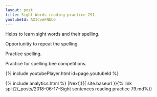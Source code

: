 ```yaml
---
layout: post
title: Sight Words reading practice 291
youtubeId: AXICveFNbUo
---
```

 
 
Helps to learn sight words and their spelling.

Opportunitiy to repeat the spelling. 

Practice spelling. 
 
Practice for spelling bee competitions. 
 
{% include youtubePlayer.html id=page.youtubeId %}
 
 
{% include analytics.html %} 
[Next]({{ site.baseurl }}{% link  split2/_posts/2018-06-17-Sight sentences reading practice 79.md%})
 
